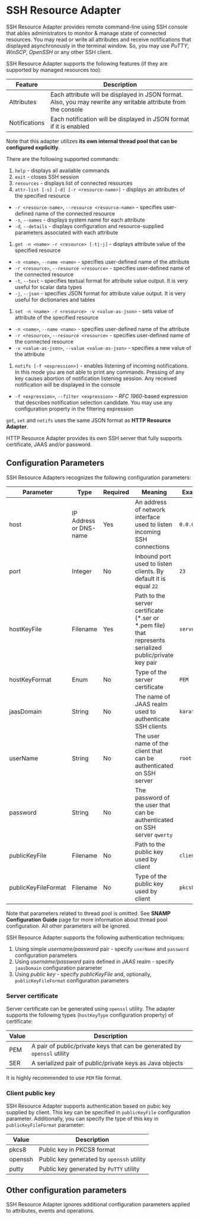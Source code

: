 SSH Resource Adapter
====
SSH Resource Adapter provides remote command-line using SSH console that ables administrators to monitor & manage state of connected resources. You may read or write all attributes and receive notifications that displayed asynchronously in the terminal window. So, you may use _PuTTY_, _WinSCP_, _OpenSSH_ or any other SSH client.

SSH Resource Adapter supports the following features (if they are supported by managed resources too):

Feature | Description
---- | ----
Attributes | Each attribute will be displayed in JSON format. Also, you may rewrite any writable attribute from the console
Notifications | Each notification will be displayed in JSON format if it is enabled

Note that this adapter utilizes **its own internal thread pool that can be configured explicitly**.

There are the following supported commands:
1. `help` - displays all available commands
1. `exit` - closes SSH session
1. `resources` - displays list of connected resources
1. `attr-list [-s] [-d] [-r <resource-name>]` - displays an attributes of the specified resource
  - `-r <resource-name>`, `--resource <resource-name>` - specifies user-defined name of the connected resource
  - `-s`, `--names` - displays system name for each attribute
  - `-d`, `--details` - displays configuration and resource-supplied parameters associated with each attribute
1. `get -n <name> -r <resource> [-t|-j]` - displays attribute value of the specified resource
  - `-n <name>`, `--name <name>` - specifies user-defined name of the attribute
  - `-r <resource>`, `--resource <resource>` - specifies user-defined name of the connected resource
  - `-t`, `--text` - specifies textual format for attribute value output. It is very useful for scalar data types
  - `-j`, `--json` - specifies JSON format for attribute value output. It is very useful for dictionaries and tables
1. `set -n <name> -r <resource> -v <value-as-json>` - sets value of attribute of the specified resource
  - `-n <name>`, `--name <name>` - specifies user-defined name of the attribute
  - `-r <resource>`, `--resource <resource>` - specifies user-defined name of the connected resource
  - `-v <value-as-json>`, `--value <value-as-json>` - specifies a new value of the attribute
1. `notifs [-f <expression>]` - enables listening of incoming notifications. In this mode you are not able to print any commands. Pressing of any key causes abortion of notification listening session. Any received notification will be displayed in the console
  - `-f <expression>`, `--filter <expression>` - _RFC 1960_-based expression that describes notification selection candidate. You may use any configuration property in the filtering expression

`get`, `set` and `notifs` uses the same JSON format as **HTTP Resource Adapter**.

HTTP Resource Adapter provides its own SSH server that fully supports certificate, JAAS and/or password.

## Configuration Parameters
SSH Resource Adapters recognizes the following configuration parameters:

Parameter | Type | Required | Meaning | Example
---- | ---- | ---- | ---- | ----
host | IP Address or DNS-name | Yes | An address of network interface used to listen incoming SSH connections | `0.0.0.0`
port | Integer | No | Inbound port used to listen clients. By default it is equal `22` | `23`
hostKeyFile | Filename | Yes | Path to the server certificate (*.ser or *.pem file) that represents serialized public/private key pair | `server.pem`
hostKeyFormat | Enum | No | Type of the server certificate | `PEM`
jaasDomain | String | No | The name of JAAS realm used to authenticate SSH clients | `karaf`
userName | String | No | The user name of the client that can be authenticated on SSH server | `root`
password | String | No | The password of the user that can be authenticated on SSH server `qwerty`
publicKeyFile | Filename | No | Path to the public key used by client| `client.ssh`
publicKeyFileFormat | Filename | No | Type of the public key used by client | `pkcs8`

Note that parameters related to thread pool is omitted. See **SNAMP Configuration Guide** page for more information about thread pool configuration. All other parameters will be ignored.

SSH Resource Adapter supports the following authentication techniques:
1. Using simple _username/password_ pair - specify `userName` and `password` configuration parameters
1. Using _username/password_ pairs defined in _JAAS_ realm - specify `jaasDomain` configuration parameter
1. Using _public key_ - specify _publicKeyFile_ and, optionally, `publicKeyFileFormat` configuration parameters

### Server certificate
Server certificate can be generated using `openssl` utility. The adapter supports the following types (`hostKeyType` configuration property) of certificate:

Value | Description
---- | ----
PEM | A pair of public/private keys that can be generated by `openssl` utility
SER | A serialized pair of public/private keys as Java objects

It is highly recommended to use `PEM` file format.

### Client public key
SSH Resource Adapter supports authentication based on pubic key supplied by client. This key can be specified in `publicKeyFile` configuration parameter. Additionally, you can specify the type of this key in `publicKeyFileFormat` parameter:

Value | Description
---- | ----
pkcs8 | Public key in PKCS8 format
openssh | Public key generated by `openssh` utility
putty | Public key generated by `PuTTY` utility

## Other configuration parameters
SSH Resource Adapter ignores additional configuration parameters applied to attributes, events and operations.
